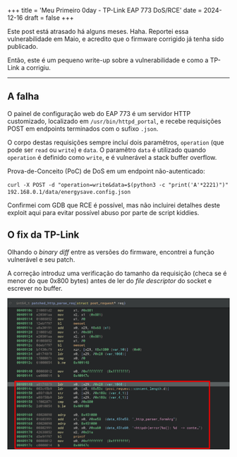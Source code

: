 +++
title = 'Meu Primeiro 0day - TP-Link EAP 773 DoS/RCE'
date = 2024-12-16
draft = false
+++

Este post está atrasado há alguns meses. Haha. Reportei essa vulnerabilidade em Maio, e acredito que o firmware corrigido já tenha sido publicado.

Então, este é um pequeno write-up sobre a vulnerabilidade e como a TP-Link a corrigiu.
<!--more-->
---

## A falha

O painel de configuração web do EAP 773 é um servidor HTTP customizado, localizado em `/usr/bin/httpd_portal`, e recebe requisições POST em endpoints terminados com o sufixo `.json`.

O corpo destas requisições sempre incluí dois paramêtros, `operation` (que pode ser `read` ou `write`) e `data`. O paramêtro `data` é utilizado quando `operation` é definido como `write`, e é vulnerável a stack buffer overflow.

Prova-de-Conceito (PoC) de DoS em um endpoint não-autenticado:

```
curl -X POST -d "operation=write&data=$(python3 -c "print('A'*2221)")" 192.168.0.1/data/energysave.config.json
```

Confirmei com GDB que RCE é possível, mas não incluirei detalhes deste exploit aqui para evitar possível abuso por parte de script kiddies.


## O fix da TP-Link

Olhando o *binary diff* entre as versões do firmware, encontrei a função vulnerável e seu patch.

A correção introduz uma verificação do tamanho da requisição (checa se é menor do que 0x800 bytes) antes de ler do *file descriptor* do socket e escrever no buffer.

![](patched_func.png)
